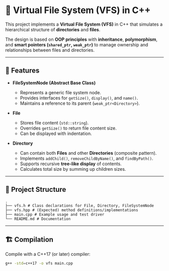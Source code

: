 # 📂 Virtual File System (VFS) in C++

This project implements a **Virtual File System (VFS)** in C++ that simulates a hierarchical structure of **directories** and **files**.  

The design is based on **OOP principles** with **inheritance**, **polymorphism**, and **smart pointers (`shared_ptr`, `weak_ptr`)** to manage ownership and relationships between files and directories.

---

## 🚀 Features

- **FileSystemNode (Abstract Base Class)**
  - Represents a generic file system node.  
  - Provides interfaces for `getSize()`, `display()`, and `name()`.  
  - Maintains a reference to its parent (`weak_ptr<Directory>`).  

- **File**
  - Stores file content (`std::string`).  
  - Overrides `getSize()` to return file content size.  
  - Can be displayed with indentation.  

- **Directory**
  - Can contain both **Files** and other **Directories** (composite pattern).  
  - Implements `addChild()`, `removeChildByName()`, and `findByPath()`.  
  - Supports recursive **tree-like display** of contents.  
  - Calculates total size by summing up children sizes.  

---

## 📂 Project Structure
```
.
├── vfs.h # Class declarations for File, Directory, FileSystemNode
├── vfs.hpp # (Expected) method definitions/implementations
├── main.cpp # Example usage and test driver
└── README.md # Documentation
```


---

## 🏗️ Compilation

Compile with a C++17 (or later) compiler:

```bash
g++ -std=c++17 -o vfs main.cpp
```
